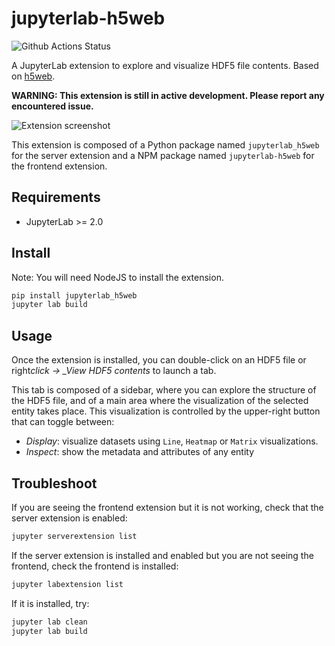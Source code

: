# jupyterlab-h5web

![Github Actions Status](https://github.com/loichuder/jupyterlab-h5web/workflows/Build/badge.svg)

A JupyterLab extension to explore and visualize HDF5 file contents. Based on [h5web](https://github.com/silx-kit/h5web).

**WARNING: This extension is still in active development. Please report any encountered issue.**

![Extension screenshot](https://user-images.githubusercontent.com/42204205/103009417-0be4e480-4537-11eb-9657-29677df14f50.png)

This extension is composed of a Python package named `jupyterlab_h5web`
for the server extension and a NPM package named `jupyterlab-h5web`
for the frontend extension.

## Requirements

- JupyterLab >= 2.0

## Install

Note: You will need NodeJS to install the extension.

```bash
pip install jupyterlab_h5web
jupyter lab build
```

## Usage

Once the extension is installed, you can double-click on an HDF5 file or right*click -> \_View HDF5 contents* to launch a tab.

This tab is composed of a sidebar, where you can explore the structure of the HDF5 file, and of a main area where the visualization of the selected entity takes place. This visualization is controlled by the upper-right button that can toggle between:

- _Display_: visualize datasets using `Line`, `Heatmap` or `Matrix` visualizations.
- _Inspect_: show the metadata and attributes of any entity

## Troubleshoot

If you are seeing the frontend extension but it is not working, check
that the server extension is enabled:

```bash
jupyter serverextension list
```

If the server extension is installed and enabled but you are not seeing
the frontend, check the frontend is installed:

```bash
jupyter labextension list
```

If it is installed, try:

```bash
jupyter lab clean
jupyter lab build
```
